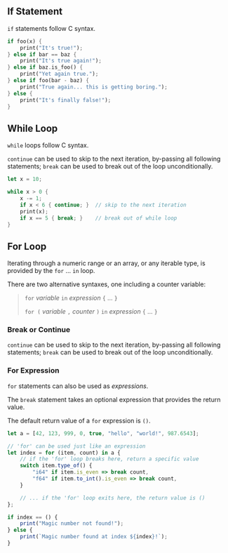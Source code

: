## If Statement

`if` statements follow C syntax.

```rust
if foo(x) {
    print("It's true!");
} else if bar == baz {
    print("It's true again!");
} else if baz.is_foo() {
    print("Yet again true.");
} else if foo(bar - baz) {
    print("True again... this is getting boring.");
} else {
    print("It's finally false!");
}
```


## While Loop

`while` loops follow C syntax.

`continue` can be used to skip to the next iteration, by-passing all following statements; `break` can be used to break out of the loop unconditionally.

```rust
let x = 10;

while x > 0 {
    x -= 1;
    if x < 6 { continue; }  // skip to the next iteration
    print(x);
    if x == 5 { break; }    // break out of while loop
}
```

## For Loop

Iterating through a numeric range or an array, or any iterable type, is provided by the `for` … `in` loop.

There are two alternative syntaxes, one including a counter variable:

> `for` _variable_ `in` _expression_ `{` … `}`
>
> `for (` _variable_ `,` _counter_ `)` `in` _expression_ `{` … `}`

### Break or Continue

`continue` can be used to skip to the next iteration, by-passing all following statements; `break` can be used to break out of the loop unconditionally.

### For Expression

`for` statements can also be used as _expressions_.

The `break` statement takes an optional expression that provides the return value.

The default return value of a `for` expression is `()`.

```js
let a = [42, 123, 999, 0, true, "hello", "world!", 987.6543];

// 'for' can be used just like an expression
let index = for (item, count) in a {
    // if the 'for' loop breaks here, return a specific value
    switch item.type_of() {
        "i64" if item.is_even => break count,
        "f64" if item.to_int().is_even => break count,
    }

    // ... if the 'for' loop exits here, the return value is ()
};

if index == () {
    print("Magic number not found!");
} else {
    print(`Magic number found at index ${index}!`);
}
```